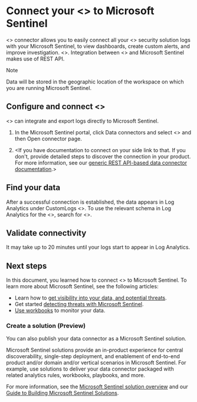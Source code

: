# Connect your <<Partner Appliance Name>> to Microsoft Sentinel 



<<Partner Appliance Name>> connector allows you to easily connect all your <<Partner Appliance Name>> security solution logs with your Microsoft Sentinel, to view dashboards, create custom alerts, and improve investigation. <<Add additional specific insights this data connectivity provides to customers>>. Integration between <<Partner Appliance Name>> and Microsoft Sentinel makes use of REST API.


> [!NOTE]
> Data will be stored in the geographic location of the workspace on which you are running Microsoft Sentinel.

## Configure and connect <<Partner Appliance Name>> 

<<Partner Appliance Name>> can integrate and export logs directly to Microsoft Sentinel.
1. In the Microsoft Sentinel portal, click Data connectors and select <<Partner Appliance Name>> and then Open connector page.

2. <If you have documentation to connect on your side link to that. If you don't, provide detailed steps to discover the connection in your product. For more information, see our [generic REST API-based data connector documentation](https://docs.microsoft.com/azure/sentinel/connect-rest-api-template).>

## Find your data

After a successful connection is established, the data appears in Log Analytics under CustomLogs <<schema name>>.
To use the relevant schema in Log Analytics for the <<Partner Appliance Name>>, search for <<Schema name>>.

## Validate connectivity
It may take up to 20 minutes until your logs start to appear in Log Analytics. 


## Next steps
In this document, you learned how to connect <<Partner Appliance Name>> to Microsoft Sentinel. To learn more about Microsoft Sentinel, see the following articles:
- Learn how to [get visibility into your data, and potential threats](https://docs.microsoft.com/azure/sentinel/get-visibility).
- Get started [detecting threats with Microsoft Sentinel](https://docs.microsoft.com/azure/sentinel/detect-threats-built-in).
- [Use workbooks](https://docs.microsoft.com/azure/sentinel/monitor-your-data) to monitor your data.

### Create a solution (Preview)

You can also publish your data connector as a Microsoft Sentinel solution. 

Microsoft Sentinel solutions provide an in-product experience for central discoverability, single-step deployment, and enablement of end-to-end product and/or domain and/or vertical scenarios in Microsoft Sentinel. For example, use solutions to deliver your data connector packaged with related analytics rules, workbooks, playbooks, and more. 

For more information, see the [Microsoft Sentinel solution overview](https://docs.microsoft.com/azure/sentinel/sentinel-solutions) and our [Guide to Building Microsoft Sentinel Solutions](https://github.com/Azure/Azure-Sentinel/tree/master/Solutions#readme).

